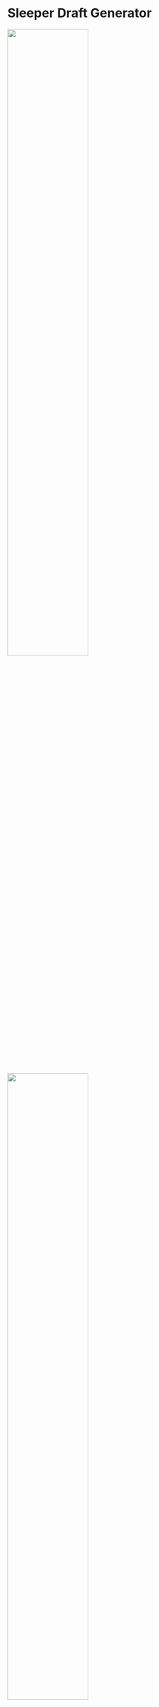 # Sleeper Draft Generator

<div>
  <img src="https://i.imgur.com/fhtSQQf.png" width="60%" height="60%" >          
  <img src="https://i.imgur.com/5CyiAKV.png" width="60%" height="60%" >
  <img src="https://i.imgur.com/Dw0O9Vy.png" width="60%" height="60%" >
<div/>

## About The Project
The Sleeper Draft Generator was designed to assist fantasy football players in generating a random draft order for their league's draft. Additionally, it provides an order for a dynasty league's rookie draft by utilizing a lottery system. By storing a user's league ID in local storage and leveraging Sleeper's free API, this app can incorporate user data from their fantasy football league, resulting in a more personalized draft experience.
  
### Built With
  * React
  * Tailwind
  
## How to use
  <a href='https://www.sleeperdraftgenerator.com/'>Live link<a/>
    <br/>
Enter the league ID of your Sleeper league. Upon accessing the home page, you will have the option to either generate a random draft order or use a lottery system to generate a random draft order. The app provides a quick reveal system for promptly displaying a randomized draft order, as well as a slow reveal system for a more dramatic experience, revealing each draft position one by one.

## Future Enhancments
Finish the lottery system.
 
